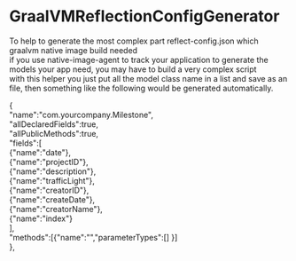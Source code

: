 # GraalVMReflectionConfigGenerator  
To help to generate the most complex part reflect-config.json which graalvm native image build needed  
if you use native-image-agent to track your application to generate the models your app need, you may have to build a very complex script  
with this helper you just put all the model class name in a list and save as an file, then something like the following would be generated automatically.  


{  
  "name":"com.yourcompany.Milestone",   
  "allDeclaredFields":true,  
  "allPublicMethods":true,  
"fields":[  
{"name":"date"},   
{"name":"projectID"},   
{"name":"description"},   
{"name":"trafficLight"},   
{"name":"creatorID"},   
{"name":"createDate"},   
{"name":"creatorName"},   
{"name":"index"}   
],  
  "methods":[{"name":"<init>","parameterTypes":[] }]  
},    
  
 
